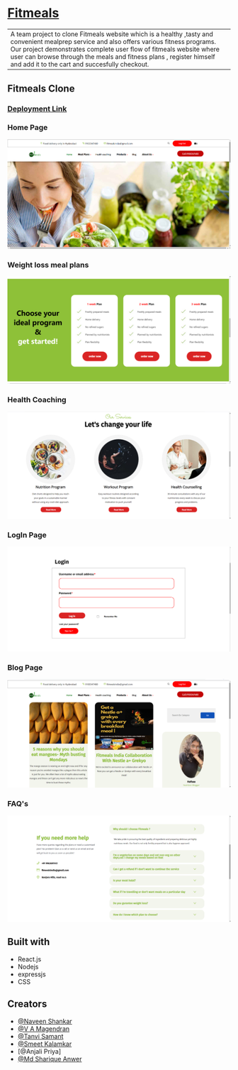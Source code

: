 # [Fitmeals](https://www.fitmeals.co.in/)

<table>
<tr>
<td>
A team project to clone Fitmeals website which is a healthy ,tasty and convenient mealprep service and also offers various fitness programs.
  Our project demonstrates complete user flow of fitmeals website where user can  browse through the meals and fitness plans , register himself and  add it 
  to the cart and succesfully checkout.
</td>
</tr>
</table>




## Fitmeals Clone

### [Deployment Link](http://fitmeals-clone-naveen.vercel.app/)

### Home Page

![](https://github.com/smeetkalamkar/fitmeals-clone/blob/main/public/home.png)

### Weight loss meal plans
![](https://github.com/smeetkalamkar/fitmeals-clone/blob/main/public/mealplans.png)

### Health Coaching
![](https://github.com/smeetkalamkar/fitmeals-clone/blob/main/public/healthcoach.png)

### LogIn Page
![](https://github.com/smeetkalamkar/fitmeals-clone/blob/main/public/login.png)

### Blog Page
![](https://github.com/smeetkalamkar/fitmeals-clone/blob/main/public/blog.png)

### FAQ's 
![](https://github.com/smeetkalamkar/fitmeals-clone/blob/main/public/faq.png)





## Built with 

- React.js
- Nodejs
- expressjs
- CSS

## Creators

- [@Naveen Shankar](https://github.com/bmnaveen)
- [@V A Magendran](https://github.com/Magendran001)
- [@Tanvi Samant](https://github.com/tanviSAM)
- [@Smeet Kalamkar](https://github.com/smeetkalamkar)
- [@Anjali Priya]
- [@Md Sharique Anwer](https://github.com/shariqAnwer)

  

